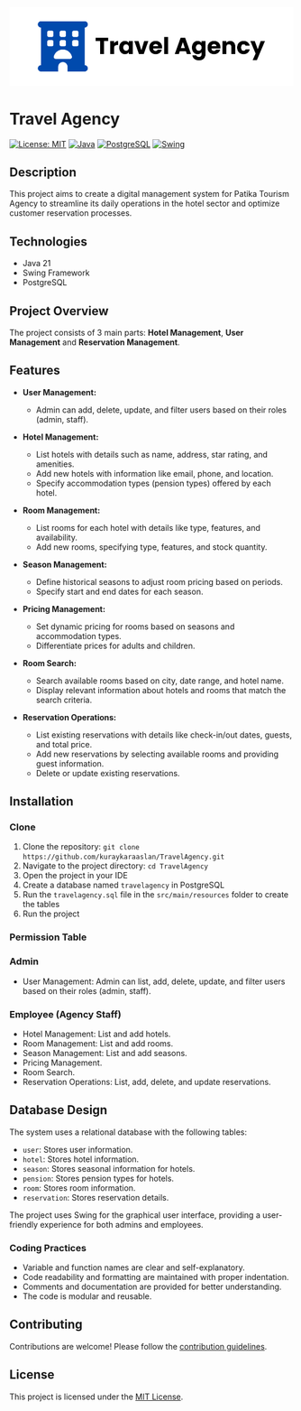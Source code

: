 ![Travel Agency](/static/logo.jpg)

# Travel Agency
[![License: MIT](https://img.shields.io/badge/License-MIT-yellow.svg)](https://opensource.org/licenses/MIT)
[![Java](https://img.shields.io/badge/Java-21-red.svg)](https://www.oracle.com/java/technologies/javase-downloads.html)
[![PostgreSQL](https://img.shields.io/badge/PostgreSQL-13.3-blue.svg)](https://www.postgresql.org/download/)
[![Swing](https://img.shields.io/badge/Swing-1.0.0-green.svg)](https://docs.oracle.com/javase/7/docs/api/javax/swing/package-summary.html)

## Description

This project aims to create a digital management system for Patika Tourism Agency to streamline its daily operations in the hotel sector and optimize customer reservation processes.

## Technologies

- Java 21
- Swing Framework
- PostgreSQL

## Project Overview

The project consists of 3 main parts: **Hotel Management**, **User Management** and **Reservation Management**.

## Features

- **User Management:**
    - Admin can add, delete, update, and filter users based on their roles (admin, staff).

- **Hotel Management:**
    - List hotels with details such as name, address, star rating, and amenities.
    - Add new hotels with information like email, phone, and location.
    - Specify accommodation types (pension types) offered by each hotel.

- **Room Management:**
    - List rooms for each hotel with details like type, features, and availability.
    - Add new rooms, specifying type, features, and stock quantity.

- **Season Management:**
    - Define historical seasons to adjust room pricing based on periods.
    - Specify start and end dates for each season.

- **Pricing Management:**
    - Set dynamic pricing for rooms based on seasons and accommodation types.
    - Differentiate prices for adults and children.

- **Room Search:**
    - Search available rooms based on city, date range, and hotel name.
    - Display relevant information about hotels and rooms that match the search criteria.

- **Reservation Operations:**
    - List existing reservations with details like check-in/out dates, guests, and total price.
    - Add new reservations by selecting available rooms and providing guest information.
    - Delete or update existing reservations.
## Installation

### Clone

1. Clone the repository: `git clone https://github.com/kuraykaraaslan/TravelAgency.git`
2. Navigate to the project directory: `cd TravelAgency`
3. Open the project in your IDE
4. Create a database named `travelagency` in PostgreSQL
5. Run the `travelagency.sql` file in the `src/main/resources` folder to create the tables
6. Run the project

### Permission Table

### Admin

- User Management: Admin can list, add, delete, update, and filter users based on their roles (admin, staff).

### Employee (Agency Staff)

- Hotel Management: List and add hotels.
- Room Management: List and add rooms.
- Season Management: List and add seasons.
- Pricing Management.
- Room Search.
- Reservation Operations: List, add, delete, and update reservations.


## Database Design

The system uses a relational database with the following tables:

- `user`: Stores user information.
- `hotel`: Stores hotel information.
- `season`: Stores seasonal information for hotels.
- `pension`: Stores pension types for hotels.
- `room`: Stores room information.
- `reservation`: Stores reservation details.

The project uses Swing for the graphical user interface, providing a user-friendly experience for both admins and employees.

### Coding Practices

- Variable and function names are clear and self-explanatory.
- Code readability and formatting are maintained with proper indentation.
- Comments and documentation are provided for better understanding.
- The code is modular and reusable.

## Contributing

Contributions are welcome! Please follow the [contribution guidelines](CONTRIBUTING.md).

## License

This project is licensed under the [MIT License](LICENSE).